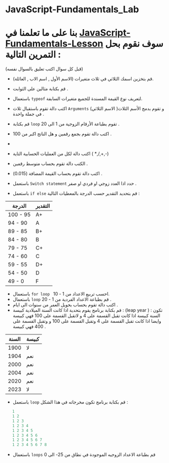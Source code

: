 # JavaScript-Fundamentals_Lab

# بنا على ما تعلمنا في  [JavaScript-Fundamentals-Lesson](https://github.com/Tuwaiq-Academy-Training/JavaScript-Fundamentals-Lesson) سوف نقوم بحل التمرين التالية :
(قبل كل سوال اكتب تعليق بالسوال نفسه)
-  قم بتخزين اسمك الثلاثي في ثلاث متغيرات (الاسم الأول , اسم الاب , العائلة). 
-  قم بكتابة مثالين على الثوابت .
-  باستعمال `typeof` لتعريف نوع القيمة المسندة للجميع متغيرات السابفة. 
- اكتب دالة تقوم باستقبال ثلاث `Arguments` (الاسم الثلاثي )و تقوم بدمج الأسم الثلاث في جملة واحدة .
- قم بكتابة `loop` تقوم بطباعة الأرقام الزوجية من 1 الى 20 .
- اكتب دالة تقوم بجمع رقمين و هل الناتج اكبر من 100 .
- 

- اكتب دالة لكل من العمليات الحسابية التاية ( *,/,+,-)
- الكتب دالة تقوم بحساب متوسط رقمين . 
- اكتب دالة تقوم بحساب القيمة المضافة (0.015) .
- باستعمل `Switch statement` حدد اذا العدد زوجي او فردي او صفر .
- باستعمل `if else` قم بتحديد التقدير حسب الدرجة بالمعطيات التالية :

| الدرجة | التقدير |
| ------------- | ------------- |
| 100 - 95     |           A+  |
| 94 - 90  | A  |
| 89 - 85  | B+  |
| 84 - 80  | B  |
| 79 - 75  | C+  |
| 74 - 60  | C  |
| 59 - 55  | D+  |
| 54 - 50 | D  |
| 49 - 0  | F  |

- باستعمال `for loop ` احسب تربيع الاعداد من 1 - 10.
- باستعمال `loop` قم بطباعة الاعداد الفردية من 1 - 20 .
- اكتب دالة تقوم بحساب بحويل العمر من سنوات الى ايام . 
- قم بكتابة برنامج يقوم بتحدية اذا كانت السنة الميلادية كبيسة : (leap year ) : تكون السنة كبيسة اذا كانت  تقبل القسمة على 4 و لاتقبل القسمة على 100 فهي كبيسة وايضا اذا كانت تقبل القسمة على 4 وتقبل القسمة على 100 و وتقبل القسمة على 400 فهي كبيسة .   

| السنة | كبيسة |
| ------------- | ------------- |
| 1900     |           لا  |
| 1904  | نعم |
| 2000 | نعم  |
| 2004  | نعم  |
| 2020  | نعم  |
| 2023  | لا  |

- باستعمل `loop` قم بكتابة برنامج تكون مخرجاته في هذا الشكل :
```js
   1 
   1 2 
   1 2 3 
   1 2 3 4 
   1 2 3 4 5 
   1 2 3 4 5 6 
   1 2 3 4 5 6 7 
   1 2 3 4 5 6 7 8 
```
- باستعمال `loops` قم بطباعة الاعداد الزوجيه الموجودة في نطاق من 25- الى 0

